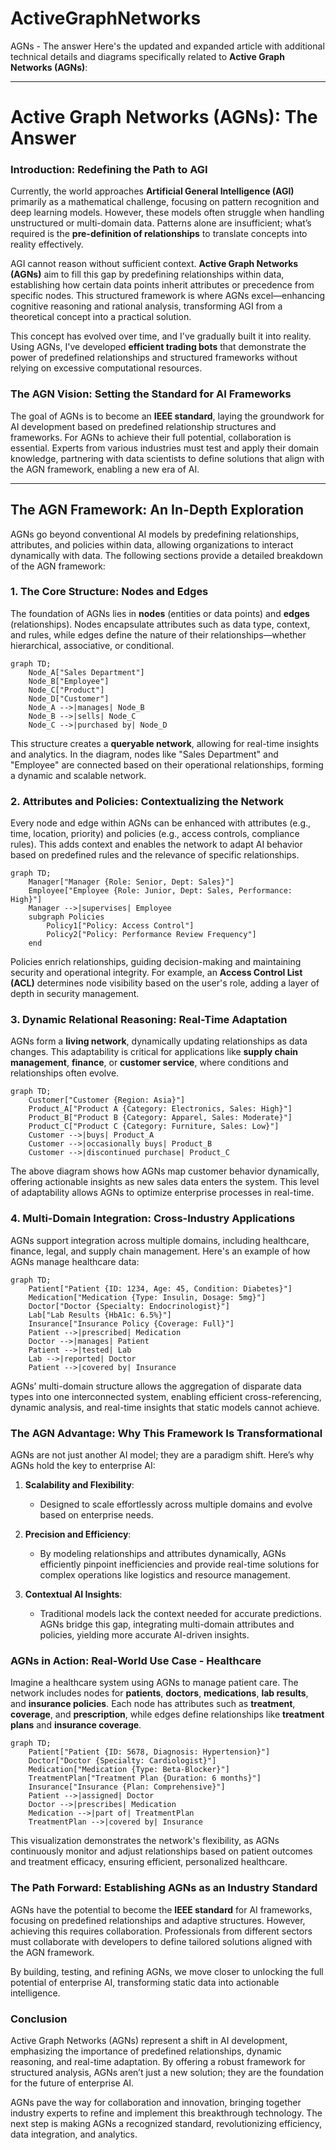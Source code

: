 # ActiveGraphNetworks
AGNs - The answer
Here's the updated and expanded article with additional technical details and diagrams specifically related to **Active Graph Networks (AGNs)**:

---

# Active Graph Networks (AGNs): The Answer

### Introduction: Redefining the Path to AGI

Currently, the world approaches **Artificial General Intelligence (AGI)** primarily as a mathematical challenge, focusing on pattern recognition and deep learning models. However, these models often struggle when handling unstructured or multi-domain data. Patterns alone are insufficient; what’s required is the **pre-definition of relationships** to translate concepts into reality effectively.

AGI cannot reason without sufficient context. **Active Graph Networks (AGNs)** aim to fill this gap by predefining relationships within data, establishing how certain data points inherit attributes or precedence from specific nodes. This structured framework is where AGNs excel—enhancing cognitive reasoning and rational analysis, transforming AGI from a theoretical concept into a practical solution.

This concept has evolved over time, and I've gradually built it into reality. Using AGNs, I've developed **efficient trading bots** that demonstrate the power of predefined relationships and structured frameworks without relying on excessive computational resources.

### The AGN Vision: Setting the Standard for AI Frameworks

The goal of AGNs is to become an **IEEE standard**, laying the groundwork for AI development based on predefined relationship structures and frameworks. For AGNs to achieve their full potential, collaboration is essential. Experts from various industries must test and apply their domain knowledge, partnering with data scientists to define solutions that align with the AGN framework, enabling a new era of AI.

---

## The AGN Framework: An In-Depth Exploration

AGNs go beyond conventional AI models by predefining relationships, attributes, and policies within data, allowing organizations to interact dynamically with data. The following sections provide a detailed breakdown of the AGN framework:

### **1. The Core Structure: Nodes and Edges**

The foundation of AGNs lies in **nodes** (entities or data points) and **edges** (relationships). Nodes encapsulate attributes such as data type, context, and rules, while edges define the nature of their relationships—whether hierarchical, associative, or conditional.

```mermaid
graph TD;
    Node_A["Sales Department"]
    Node_B["Employee"]
    Node_C["Product"]
    Node_D["Customer"]
    Node_A -->|manages| Node_B
    Node_B -->|sells| Node_C
    Node_C -->|purchased by| Node_D
```

This structure creates a **queryable network**, allowing for real-time insights and analytics. In the diagram, nodes like "Sales Department" and "Employee" are connected based on their operational relationships, forming a dynamic and scalable network.

### **2. Attributes and Policies: Contextualizing the Network**

Every node and edge within AGNs can be enhanced with attributes (e.g., time, location, priority) and policies (e.g., access controls, compliance rules). This adds context and enables the network to adapt AI behavior based on predefined rules and the relevance of specific relationships.

```mermaid
graph TD;
    Manager["Manager {Role: Senior, Dept: Sales}"]
    Employee["Employee {Role: Junior, Dept: Sales, Performance: High}"]
    Manager -->|supervises| Employee
    subgraph Policies
        Policy1["Policy: Access Control"]
        Policy2["Policy: Performance Review Frequency"]
    end
```

Policies enrich relationships, guiding decision-making and maintaining security and operational integrity. For example, an **Access Control List (ACL)** determines node visibility based on the user's role, adding a layer of depth in security management.

### **3. Dynamic Relational Reasoning: Real-Time Adaptation**

AGNs form a **living network**, dynamically updating relationships as data changes. This adaptability is critical for applications like **supply chain management**, **finance**, or **customer service**, where conditions and relationships often evolve.

```mermaid
graph TD;
    Customer["Customer {Region: Asia}"]
    Product_A["Product A {Category: Electronics, Sales: High}"]
    Product_B["Product B {Category: Apparel, Sales: Moderate}"]
    Product_C["Product C {Category: Furniture, Sales: Low}"]
    Customer -->|buys| Product_A
    Customer -->|occasionally buys| Product_B
    Customer -->|discontinued purchase| Product_C
```

The above diagram shows how AGNs map customer behavior dynamically, offering actionable insights as new sales data enters the system. This level of adaptability allows AGNs to optimize enterprise processes in real-time.

### **4. Multi-Domain Integration: Cross-Industry Applications**

AGNs support integration across multiple domains, including healthcare, finance, legal, and supply chain management. Here's an example of how AGNs manage healthcare data:

```mermaid
graph TD;
    Patient["Patient {ID: 1234, Age: 45, Condition: Diabetes}"]
    Medication["Medication {Type: Insulin, Dosage: 5mg}"]
    Doctor["Doctor {Specialty: Endocrinologist}"]
    Lab["Lab Results {HbA1c: 6.5%}"]
    Insurance["Insurance Policy {Coverage: Full}"]
    Patient -->|prescribed| Medication
    Doctor -->|manages| Patient
    Patient -->|tested| Lab
    Lab -->|reported| Doctor
    Patient -->|covered by| Insurance
```

AGNs’ multi-domain structure allows the aggregation of disparate data types into one interconnected system, enabling efficient cross-referencing, dynamic analysis, and real-time insights that static models cannot achieve.

### The AGN Advantage: Why This Framework Is Transformational

AGNs are not just another AI model; they are a paradigm shift. Here’s why AGNs hold the key to enterprise AI:

1. **Scalability and Flexibility**:
   - Designed to scale effortlessly across multiple domains and evolve based on enterprise needs.
   
2. **Precision and Efficiency**:
   - By modeling relationships and attributes dynamically, AGNs efficiently pinpoint inefficiencies and provide real-time solutions for complex operations like logistics and resource management.

3. **Contextual AI Insights**:
   - Traditional models lack the context needed for accurate predictions. AGNs bridge this gap, integrating multi-domain attributes and policies, yielding more accurate AI-driven insights.

### AGNs in Action: Real-World Use Case - Healthcare

Imagine a healthcare system using AGNs to manage patient care. The network includes nodes for **patients**, **doctors**, **medications**, **lab results**, and **insurance policies**. Each node has attributes such as **treatment**, **coverage**, and **prescription**, while edges define relationships like **treatment plans** and **insurance coverage**.

```mermaid
graph TD;
    Patient["Patient {ID: 5678, Diagnosis: Hypertension}"]
    Doctor["Doctor {Specialty: Cardiologist}"]
    Medication["Medication {Type: Beta-Blocker}"]
    TreatmentPlan["Treatment Plan {Duration: 6 months}"]
    Insurance["Insurance {Plan: Comprehensive}"]
    Patient -->|assigned| Doctor
    Doctor -->|prescribes| Medication
    Medication -->|part of| TreatmentPlan
    TreatmentPlan -->|covered by| Insurance
```

This visualization demonstrates the network's flexibility, as AGNs continuously monitor and adjust relationships based on patient outcomes and treatment efficacy, ensuring efficient, personalized healthcare.

### The Path Forward: Establishing AGNs as an Industry Standard

AGNs have the potential to become the **IEEE standard** for AI frameworks, focusing on predefined relationships and adaptive structures. However, achieving this requires collaboration. Professionals from different sectors must collaborate with developers to define tailored solutions aligned with the AGN framework.

By building, testing, and refining AGNs, we move closer to unlocking the full potential of enterprise AI, transforming static data into actionable intelligence.

### Conclusion

Active Graph Networks (AGNs) represent a shift in AI development, emphasizing the importance of predefined relationships, dynamic reasoning, and real-time adaptation. By offering a robust framework for structured analysis, AGNs aren’t just a new solution; they are the foundation for the future of enterprise AI.

AGNs pave the way for collaboration and innovation, bringing together industry experts to refine and implement this breakthrough technology. The next step is making AGNs a recognized standard, revolutionizing efficiency, data integration, and analytics.

